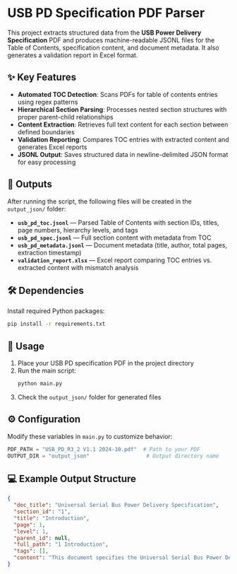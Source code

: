 # USB PD Specification PDF Parser

This project extracts structured data from the **USB Power Delivery Specification** PDF and produces machine-readable JSONL files for the Table of Contents, specification content, and document metadata. It also generates a validation report in Excel format.

## ✨ Key Features
- **Automated TOC Detection**: Scans PDFs for table of contents entries using regex patterns
- **Hierarchical Section Parsing**: Processes nested section structures with proper parent-child relationships
- **Content Extraction**: Retrieves full text content for each section between defined boundaries
- **Validation Reporting**: Compares TOC entries with extracted content and generates Excel reports
- **JSONL Output**: Saves structured data in newline-delimited JSON format for easy processing

## 📂 Outputs
After running the script, the following files will be created in the `output_json/` folder:
- **`usb_pd_toc.jsonl`** — Parsed Table of Contents with section IDs, titles, page numbers, hierarchy levels, and tags
- **`usb_pd_spec.jsonl`** — Full section content with metadata from TOC
- **`usb_pd_metadata.jsonl`** — Document metadata (title, author, total pages, extraction timestamp)
- **`validation_report.xlsx`** — Excel report comparing TOC entries vs. extracted content with mismatch analysis

## 🛠 Dependencies
Install required Python packages:
```bash
pip install -r requirements.txt
```

## 🔧 Usage
1. Place your USB PD specification PDF in the project directory
2. Run the main script:
   ```bash
   python main.py
   ```
3. Check the `output_json/` folder for generated files

## ⚙️ Configuration
Modify these variables in `main.py` to customize behavior:
```python
PDF_PATH = "USB_PD_R3_2 V1.1 2024-10.pdf"  # Path to your PDF
OUTPUT_DIR = "output_json"                  # Output directory name
```

## 💻 Example Output Structure
```json
{
  "doc_title": "Universal Serial Bus Power Delivery Specification",
  "section_id": "1",
  "title": "Introduction",
  "page": 1,
  "level": 1,
  "parent_id": null,
  "full_path": "1 Introduction",
  "tags": [],
  "content": "This document specifies the Universal Serial Bus Power Delivery standard..."
}
```

